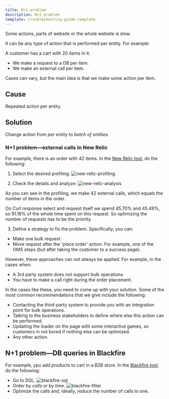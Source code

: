 ```yaml
---
title: N+1 problem
description: N+1 problem
template: troubleshooting-guide-template
---
```


Some actions, parts of website or the whole website is slow.

It can be any type of action that is performed per entity.
For example:

A customer has a cart with 20 items in it:
- We make a request to a DB per item.
- We make an external call per item.

Cases can vary, but the main idea is that we make some action per item.

## Cause

Repeated action per entity.

## Solution

Change action from *per entity* to *batch of entities*. 

### N+1 problem—external calls in New Relic

For example, there is an order with 42 items. In the [New Relic tool](/docs/scos/dev/the-docker-sdk/202212.0/configure-services.html#new-relic), do the following: 

1. Select the desired profiling:
![new-relic-profiling](https://spryker.s3.eu-central-1.amazonaws.com/docs/scos/dev/troubleshooting/troubleshooting-performance-issues/n%2B1-problem/new-relic-profiling.png)

2. Check the details and analyze:
![new-relic-analysis](https://spryker.s3.eu-central-1.amazonaws.com/docs/scos/dev/troubleshooting/troubleshooting-performance-issues/n%2B1-problem/new-relic-analysis.png)

As you can see in the profiling, we make 42 external calls, which equals the number of items in the order.

On Curl response select and request itself we spend 45.70% and 45.49%, so 91.19% of the whole time spent on this request. So optimizing the number of requests has to be the priority. 

3. Define a strategy to fix the problem. Specifically, you can:

- Make one bulk request
- Move request after the 'place order' action. For example, one of the OMS steps (but after taking the customer to a success page).

However, these approaches can not always be applied. For example, in the cases when:

- A 3rd party system does not support bulk operations.
- You have to make a call right during the order placement. 

In the cases like these, you need to come up with your solution. Some of the most common recommendations that we give include the following:  

- Contacting the third-party system to provide you with an integration point for bulk operations.
- Talking to the business stakeholders to define where else this action can be performed.
- Updating the loader on the page with some interactive games, so customers in not bored if nothing else can be optimized.
- Any other action. 

## N+1 problem—DB queries in Blackfire

For example, ypu add products to cart in a B2B store. In the [Blackfire tool](/docs/scos/dev/the-docker-sdk/202212.0/configure-services.html#blackfire), do the following:

- Go to SQL.
![blackfire-sql](https://spryker.s3.eu-central-1.amazonaws.com/docs/scos/dev/troubleshooting/troubleshooting-performance-issues/n%2B1-problem/blackfire-sql.png)
- Order by *calls* or by *time*.
![blackfire-filter](https://spryker.s3.eu-central-1.amazonaws.com/docs/scos/dev/troubleshooting/troubleshooting-performance-issues/n%2B1-problem/blackfire-filter.png)
- Optimize the calls and, ideally, reduce the number of calls to one.
